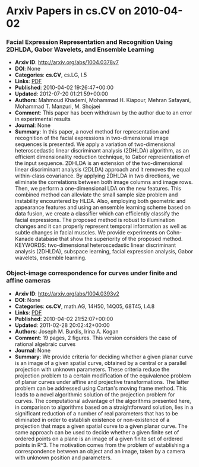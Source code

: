 # Arxiv Papers in cs.CV on 2010-04-02
### Facial Expression Representation and Recognition Using 2DHLDA, Gabor Wavelets, and Ensemble Learning
- **Arxiv ID**: http://arxiv.org/abs/1004.0378v7
- **DOI**: None
- **Categories**: **cs.CV**, cs.LG, I.5
- **Links**: [PDF](http://arxiv.org/pdf/1004.0378v7)
- **Published**: 2010-04-02 19:26:47+00:00
- **Updated**: 2012-07-20 01:21:59+00:00
- **Authors**: Mahmoud Khademi, Mohammad H. Kiapour, Mehran Safayani, Mohammad T. Manzuri, M. Shojaei
- **Comment**: This paper has been withdrawn by the author due to an error in
  experimental results
- **Journal**: None
- **Summary**: In this paper, a novel method for representation and recognition of the facial expressions in two-dimensional image sequences is presented. We apply a variation of two-dimensional heteroscedastic linear discriminant analysis (2DHLDA) algorithm, as an efficient dimensionality reduction technique, to Gabor representation of the input sequence. 2DHLDA is an extension of the two-dimensional linear discriminant analysis (2DLDA) approach and it removes the equal within-class covariance. By applying 2DHLDA in two directions, we eliminate the correlations between both image columns and image rows. Then, we perform a one-dimensional LDA on the new features. This combined method can alleviate the small sample size problem and instability encountered by HLDA. Also, employing both geometric and appearance features and using an ensemble learning scheme based on data fusion, we create a classifier which can efficiently classify the facial expressions. The proposed method is robust to illumination changes and it can properly represent temporal information as well as subtle changes in facial muscles. We provide experiments on Cohn-Kanade database that show the superiority of the proposed method. KEYWORDS: two-dimensional heteroscedastic linear discriminant analysis (2DHLDA), subspace learning, facial expression analysis, Gabor wavelets, ensemble learning.



### Object-image correspondence for curves under finite and affine cameras
- **Arxiv ID**: http://arxiv.org/abs/1004.0393v2
- **DOI**: None
- **Categories**: **cs.CV**, math.AG, 14H50, 14Q05, 68T45, I.4.8
- **Links**: [PDF](http://arxiv.org/pdf/1004.0393v2)
- **Published**: 2010-04-02 21:52:07+00:00
- **Updated**: 2011-02-28 20:02:42+00:00
- **Authors**: Joseph M. Burdis, Irina A. Kogan
- **Comment**: 19 pages, 2 figures. This version considers the case of rational
  algebraic curves
- **Journal**: None
- **Summary**: We provide criteria for deciding whether a given planar curve is an image of a given spatial curve, obtained by a central or a parallel projection with unknown parameters. These criteria reduce the projection problem to a certain modification of the equivalence problem of planar curves under affine and projective transformations. The latter problem can be addressed using Cartan's moving frame method. This leads to a novel algorithmic solution of the projection problem for curves. The computational advantage of the algorithms presented here, in comparison to algorithms based on a straightforward solution, lies in a significant reduction of a number of real parameters that has to be eliminated in order to establish existence or non-existence of a projection that maps a given spatial curve to a given planar curve. The same approach can be used to decide whether a given finite set of ordered points on a plane is an image of a given finite set of ordered points in R^3. The motivation comes from the problem of establishing a correspondence between an object and an image, taken by a camera with unknown position and parameters.



